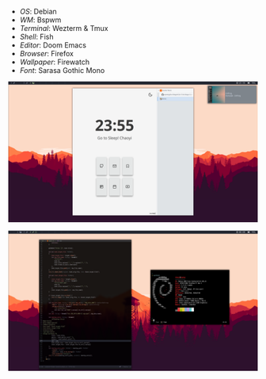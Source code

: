 - *OS*: Debian
- *WM*: Bspwm
- *Terminal*: Wezterm & Tmux
- *Shell*: Fish
- *Editor*: Doom Emacs
- *Browser*: Firefox
- *Wallpaper*: Firewatch
- *Font*: Sarasa Gothic Mono

![](screenshot1.png)

![](screenshot2.png)
